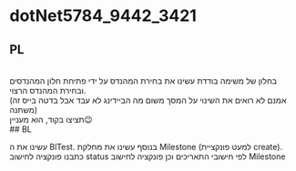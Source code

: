 # dotNet5784_9442_3421
## PL
 <br/>
 בחלון של משימה בודדת עשינו את בחירת המהנדס על ידי פתיחת חלון המהנדסים ובחירת המהנדס הרצוי. <br/>
 (אמנם לא רואים את השינוי על המסך משום מה הביידינג לא עבד אבל בדטה בייס זה משתנה)<br/>
 תציצו בקוד, הוא מעניין😉<br/>
## BL
 
 עשינו את ה BlTest. 
 בנוסף עשינו את מחלקת Milestone (למעט פונקציית create).     <br/>
כתבנו פונקציה לחישוב status לפי חישובי התאריכים וכן פונקציה לחישוב Milestone
 


